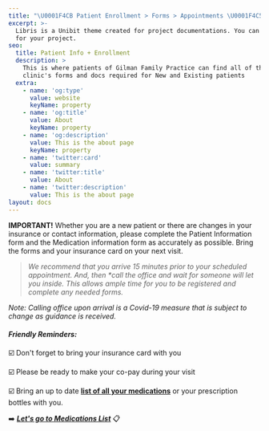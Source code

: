 ```yaml
---
title: "\U0001F4CB Patient Enrollment > Forms > Appointments \U0001F4C5"
excerpt: >-
  Libris is a Unibit theme created for project documentations. You can use it
  for your project.
seo:
  title: Patient Info + Enrollment
  description: >
    This is where patients of Gilman Family Practice can find all of the
    clinic's forms and docs required for New and Existing patients
  extra:
    - name: 'og:type'
      value: website
      keyName: property
    - name: 'og:title'
      value: About
      keyName: property
    - name: 'og:description'
      value: This is the about page
      keyName: property
    - name: 'twitter:card'
      value: summary
    - name: 'twitter:title'
      value: About
    - name: 'twitter:description'
      value: This is the about page
layout: docs
---
```

**IMPORTANT!** Whether you are a new patient or there are changes in your insurance or contact information, please complete the Patient Information form and the Medication information form as accurately as possible. Bring the forms and your insurance card on your next visit.

> *We recommend that you arrive 15 minutes prior to your scheduled appointment. And, then \*call the office and wait for someone will let you inside. This allows ample time for you to be registered and complete any needed forms.*

*Note: Calling office upon arrival is a Covid-19 measure that is subject to change as guidance is received.*

#### *Friendly Reminders:*

☑️  Don't forget to bring your insurance card with you

☑️  Please be ready to make your co-pay during your visit

☑️  Bring an up to date [**list of all your medications**](https://www.dropbox.com/s/n2t5wtqtt2lylor/MedicationList.pdf?dl=0) or your prescription bottles with you.

➡️ [***Let's go to Medications List***](https://www.dropbox.com/s/n2t5wtqtt2lylor/MedicationList.pdf?dl=0) 📋
